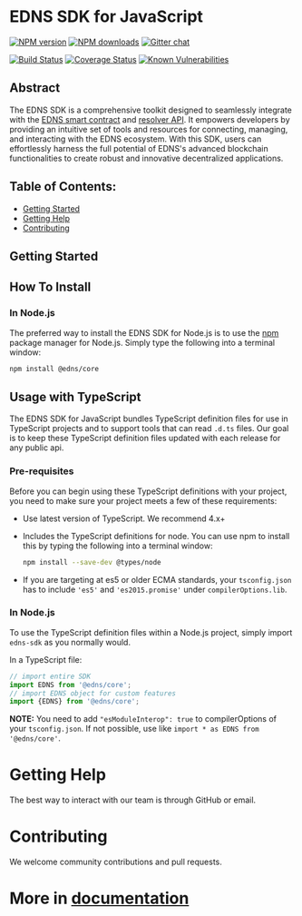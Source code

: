 # EDNS SDK for JavaScript

[![NPM version](https://img.shields.io/npm/v/@edns/core.svg)](https://www.npmjs.com/package/@edns/core)
[![NPM downloads](https://img.shields.io/npm/dm/@edns/core.svg)](https://www.npmjs.com/package/@edns/core)
[![Gitter chat](https://badges.gitter.im/gitterHQ/gitter.svg)](https://gitter.im/@edns/core)

[![Build Status](https://travis-ci.org/@edns/core.svg?branch=master)](https://travis-ci.org/ednsdomains/edns-sdk)
[![Coverage Status](https://codecov.io/gh/@edns/core/branch/master/graph/badge.svg)](https://codecov.io/gh/ednsdomains/edns-sdk)
[![Known Vulnerabilities](https://snyk.io/test/github/@edns/core/badge.svg)](https://snyk.io/test/github/ednsdomains/edns-sdk)

## Abstract 
The EDNS SDK is a comprehensive toolkit designed to seamlessly integrate with the [EDNS smart contract](https://github.com/ednsdomains/contracts/tree/develop) and [resolver API](https://github.com/One2Cloud/resolver-gdn). It empowers developers by providing an intuitive set of tools and resources for connecting, managing, and interacting with the EDNS ecosystem. With this SDK, users can effortlessly harness the full potential of EDNS's advanced blockchain functionalities to create robust and innovative decentralized applications.

## Table of Contents:
* [Getting Started](#getting-Started)
* [Getting Help](#getting-help)
* [Contributing](#contributing)

## Getting Started

## How To Install

### In Node.js

The preferred way to install the EDNS SDK for Node.js is to use the
[npm](http://npmjs.org) package manager for Node.js. Simply type the following
into a terminal window:

```sh
npm install @edns/core
```


## Usage with TypeScript
The EDNS SDK for JavaScript bundles TypeScript definition files for use in TypeScript projects and to support tools that can read `.d.ts` files.
Our goal is to keep these TypeScript definition files updated with each release for any public api.


### Pre-requisites
Before you can begin using these TypeScript definitions with your project, you need to make sure your project meets a few of these requirements:

 * Use latest version of TypeScript. We recommend 4.x+
 * Includes the TypeScript definitions for node. You can use npm to install this by typing the following into a terminal window:

    ```sh
    npm install --save-dev @types/node
    ```

 * If you are targeting at es5 or older ECMA standards, your `tsconfig.json` has to include `'es5'` and `'es2015.promise'` under `compilerOptions.lib`.


### In Node.js
To use the TypeScript definition files within a Node.js project, simply import `edns-sdk` as you normally would.

In a TypeScript file:

```javascript
// import entire SDK
import EDNS from '@edns/core';
// import EDNS object for custom features
import {EDNS} from '@edns/core';
```

**NOTE:** You need to add `"esModuleInterop": true` to compilerOptions of your `tsconfig.json`. If not possible, use like `import * as EDNS from '@edns/core'`.


# Getting Help
The best way to interact with our team is through GitHub or email.

# Contributing
We welcome community contributions and pull requests.

# More in [documentation](https://github.com/ednsdomains/edns-sdk/blob/main/doc/edns-sdk.md)
